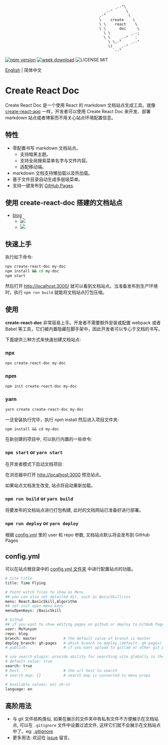                                                      _.-"\
                                                _.-"      \
                                              ,-"          \
                                              \    create    \
                                              \ \    react    \
                                              \ \      doc     \
                                                \ \         _.-;
                                                \ \    _.-"   :
                                                  \ \,-"    _.-"
                                                  \(   _.-"
                                                    `--"

[![npm version](https://img.shields.io/npm/v/create-react-doc)](https://badge.fury.io/js/create-react-doc) [![week download](https://img.shields.io/npm/dw/create-react-doc.svg)](https://www.npmjs.com/package/create-react-doc) ![LICENSE MIT](https://img.shields.io/npm/l/create-react-doc.svg)

[English](./README-en.md) | 简体中文

# Create React Doc

Create React Doc 是一个使用 React 的 markdown 文档站点生成工具。就像 [create-react-app](https://github.com/facebook/create-react-app) 一样，开发者可以使用 Create React Doc 来开发、部署 markdown 站点或者博客而不用关心站点环境配置信息。

## 特性

* 零配置书写 markdown 文档站点。
  * 支持暗黑主题。
  * 支持全局搜索菜单名字与文件内容。
  * 适配移动端。
* markdown 文档支持懒加载以及热加载。
* 基于文件目录自动生成多层级菜单。
* 支持一键发布到 [GitHub Pages](https://pages.github.com/).

## 使用 create-react-doc 搭建的文档站点

* [blog](http://muyunyun.cn/blog)
  * ![](http://with.muyunyun.cn/ec330b8ac2175c828be41f446f9f9619.jpg)
  * ![](http://with.muyunyun.cn/2e7440e4256debda2d73a4e6392c7146.jpg-300)

## 快速上手

执行如下命令:

```bash
npx create-react-doc my-doc
npm install && cd my-doc
npm start
```

然后打开 [http://localhost:3000/]() 就可以看到文档站点。当准备发布到生产环境时，执行 `npm run build` 就能将文档站点打包压缩。

## 使用

**create-react-doc** 非常容易上手。开发者不需要额外安装或配置 webpack 或者 Babel 等工具，它们被内置隐藏在脚手架中，因此开发者可以专心于文档的书写。

下面提供三种方式来快速创建文档站点:

### npx

```bash
npx create-react-doc my-doc
```

### npm

```bash
npm init create-react-doc my-doc
```

### yarn

```bash
yarn create create-react-doc my-doc
```

一旦安装执行完毕，执行 npm install 然后进入项目文件夹:

```
npm install && cd my-doc
```

在新创建的项目中, 可以执行内置的一些命令:

### `npm start` or `yarn start`

在开发者模式下启动文档项目:

在浏览器中打开 [http://localhost:3000]() 预览站点。

如果站点文档发生改变, 站点将自动重新加载。

### `npm run build` or `yarn build`

将要发布的文档站点进行打包构建, 此时的文档网站已准备好进行部署。

### `npm run deploy` or `yarn deploy`

根据 [config.yml](https://github.com/MuYunyun/create-react-doc#configyml) 里的 user 和 repo 参数, 文档站点默认将会发布到 GitHub Pages

## config.yml

可以在站点根目录中的 [config.yml 文件夹](https://github.com/MuYunyun/blog/blob/master/config.yml) 中进行配置站点的功能。

```bash
# Site title
title: Time Flying

# Point witch files to show as Menu
## you can also set detailed dir, such as BasicSkill/css
menu: React,BasicSkill,Algorithm
## set init open menu keys
menuOpenKeys: /BasicSkill

# Github
## if you want to show editing pages on github or deploy to GitHub Pages, you should config these arguments.
user: MuYunyun
repo: blog
branch: master            # the default value of branch is master
deploy_branch: gh-pages   # which branch to deploy.(default: gh-pages)
# publish:                # if you want upload to gitlab or other git platform, you can set full git url in it

# use search plugin: provide ability for searching site globally in the site.
# default value: true
search: true
# host: ''                # the url host to search
# search_map: {}          # search_map is connected to menu props

# Available values: en| zh-cn
language: en
```

## 高阶用法

* 与 git 文件结构类似, 如果在展示的文件夹中有私有文件不方便展示在文档站点, 可以在 `.gitignore` 文件中设置过滤文件, 这样它们就不会展示在文档站点中了。eg: [.gitignore](https://github.com/MuYunyun/blog/blob/master/.gitignore)
* 更多用法: 欢迎在 [issue](https://github.com/MuYunyun/create-react-doc/issues/new) 留言。